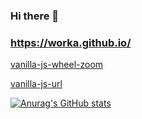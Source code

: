 ### Hi there 👋

### https://worka.github.io/

[vanilla-js-wheel-zoom](https://worka.github.io/vanilla-js-wheel-zoom/)

[vanilla-js-url](https://worka.github.io/vanilla-js-url/)

<!--
- 🔭 I’m currently working on ...
- 🌱 I’m currently learning ...
- 👯 I’m looking to collaborate on ...
- 🤔 I’m looking for help with ...
- 💬 Ask me about ...
- 📫 How to reach me: ...
- 😄 Pronouns: ...
- ⚡ Fun fact: ...
-->

[![Anurag's GitHub stats](https://github-readme-stats.vercel.app/api?username=worka&hide=commits)](https://github.com/worka)
